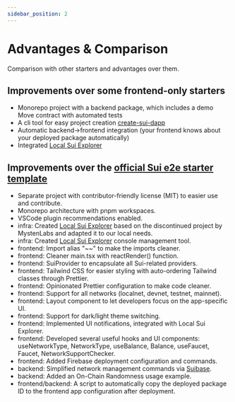 ```yaml
---
sidebar_position: 2
---
```


# Advantages & Comparison

Comparison with other starters and advantages over them.

## Improvements over some frontend-only starters

- Monorepo project with a backend package, which includes a demo Move contract with automated tests
- A cli tool for easy project creation [create-sui-dapp](https://github.com/kkomelin/create-sui-dapp)
- Automatic backend->frontend integration (your frontend knows about your deployed package automatically)
- Integrated [Local Sui Explorer](https://github.com/kkomelin/sui-explorer-local)

## Improvements over the [official Sui e2e starter template](https://github.com/MystenLabs/sui/tree/main/sdk/create-dapp)

- Separate project with contributor-friendly license (MIT) to easier use and contribute.
- Monorepo architecture with pnpm workspaces.
- VSCode plugin recommendations enabled.
- infra: Created [Local Sui Explorer](https://github.com/kkomelin/sui-explorer) based on the discontinued project by MystenLabs and adapted it to our local needs.
- infra: Created [Local Sui Explorer](https://github.com/kkomelin/sui-explorer-local) console management tool.
- frontend: Import alias "~~" to make the imports cleaner.
- frontend: Cleaner main.tsx with reactRender() function.
- frontend: SuiProvider to encapsulate all Sui-related providers.
- frontend: Tailwind CSS for easier styling with auto-ordering Tailwind classes through Prettier.
- frontend: Opinionated Prettier configuration to make code cleaner.
- frontend: Support for all networks (localnet, devnet, testnet, mainnet).
- frontend: Layout component to let developers focus on the app-specific UI.
- frontend: Support for dark/light theme switching.
- frontend: Implemented UI notifications, integrated with Local Sui Explorer.
- frontend: Developed several useful hooks and UI components: useNetworkType, NetworkType, useBalance, Balance, useFaucet, Faucet, NetworkSupportChecker.
- frontend: Added Firebase deployment configuration and commands.
- backend: Simplified network management commands via [Suibase](https://suibase.io/).
- backend: Added an On-Chain Randomness usage example.
- frontend/backend: A script to automatically copy the deployed package ID to the frontend app configuration after deployment.
